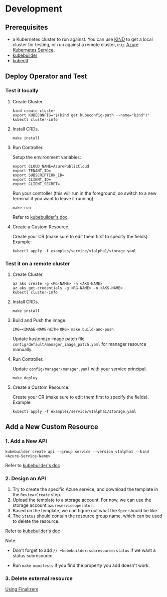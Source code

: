 # Development

## Prerequisites

* a Kubernetes cluster to run against. You can use [KIND](https://sigs.k8s.io/kind) to get a local cluster for testing, or run against a remote cluster, e.g. [Azure Kubernetes Service](https://docs.microsoft.com/en-us/azure/aks/kubernetes-walkthrough).
* [kubebuilder](https://book.kubebuilder.io/quick-start.html#installation)
* [kubectl](https://kubernetes.io/docs/tasks/tools/install-kubectl/)

## Deploy Operator and Test

### Test it locally

1. Create Cluster.

    ```
    kind create cluster
    export KUBECONFIG="$(kind get kubeconfig-path --name="kind")"
    kubectl cluster-info
    ```

1. Install CRDs.

    ```
    make install
    ```

1. Run Controller.

    Setup the environment variables:

    ```
    export CLOUD_NAME=AzurePublicCloud
    export TENANT_ID=
    export SUBSCRIPTION_ID=
    export CLIENT_ID=
    export CLIENT_SECRET=
    ```

    Run your controller (this will run in the foreground, so switch to a new terminal if you want to leave it running):

    ```
    make run
    ```

    Refer to [kubebuilder's doc](https://book.kubebuilder.io/quick-start.html#test-it-out-locally).

1. Create a Custom Resource.

    Create your CR (make sure to edit them first to specify the fields). Example:

    ```
    kubectl apply -f examples/service/v1alpha1/storage.yaml
    ```

### Test it on a remote cluster

1. Create Cluster.

    ```
    az aks create -g <RG-NAME> -n <AKS-NAME>
    az aks get-credentials -g <RG-NAME> -n <AKS-NAME>
    kubectl cluster-info
    ```

1. Install CRDs.

    ```
    make install
    ```

1. Build and Push the image.

    ```
    IMG=<IMAGE-NAME-WITH-ORG> make build-and-push
    ```

    Update kustomize image patch file `config/default/manager_image_patch.yaml` for manager resource manually.

1. Run Controller.

    Update `config/manager/manager.yaml` with your service principal.

    ```
    make deploy
    ```

1. Create a Custom Resource.

    Create your CR (make sure to edit them first to specify the fields). Example:

    ```
    kubectl apply -f examples/service/v1alpha1/storage.yaml
    ```

## Add a New Custom Resource

### 1. Add a New API

```
kubebuilder create api --group service --version v1alpha1 --kind <Azure-Service-Name>
```

Refer to [kubebuilder's doc](https://book.kubebuilder.io/cronjob-tutorial/new-api.html)

### 2. Design an API

1. Try to create the specific Azure service, and download the template in the `Review+Create` step.
2. Upload the template to a storage account. For now, we can use the storage account `azureserviceoperator`.
3. Based on the template, we can figure out what the `Spec` should be like.
4. The `Status` should contain the resource group name, which can be used to delete the resource.

Refer to [kubebuilder's doc](https://book.kubebuilder.io/cronjob-tutorial/api-design.html)

Note:

* Don't forget to add `// +kubebuilder:subresource:status` if we want a status subresource.

* Run `make manifests` if you find the property you add doesn't work.

### 3. Delete external resource

[Using Finalizers](https://book.kubebuilder.io/reference/using-finalizers.html)
